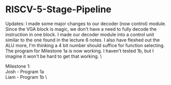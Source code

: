 # RISCV-5-Stage-Pipeline

Updates: I made some major changes to our decoder (now control) module. Since the VGA block is magic, we don't have a need to fully decode the instruction in one block. I made our decoder module into a control unit similar to the one found in the lecture 6 notes. I also have fleshed out the ALU more, I'm thinking a 4 bit number should suffice for function selecting. The program for Milestone 1a is now working. I haven't tested 1b, but I imagine it won't be hard to get that working. \

Milestone 1: \
Josh - Program 1a \
Liam - Program 1b \

